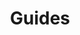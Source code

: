---
grand_parent: Stock and Logistics
has_children: true
layout: default
nav_order: 47900
parent: Produce Order Confirmations
title: Guides
---